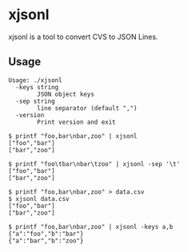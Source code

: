 # xjsonl

xjsonl is a tool to convert CVS to JSON Lines.

## Usage

```
Usage: ./xjsonl
  -keys string
    	JSON object keys
  -sep string
    	line separator (default ",")
  -version
    	Print version and exit
```

```
$ printf "foo,bar\nbar,zoo" | xjsonl
["foo","bar"]
["bar","zoo"]

$ printf "foo\tbar\nbar\tzoo" | xjsonl -sep '\t'
["foo","bar"]
["bar","zoo"]

$ printf "foo,bar\nbar,zoo" > data.csv
$ xjsonl data.csv
["foo","bar"]
["bar","zoo"]

$ printf "foo,bar\nbar,zoo" | xjsonl -keys a,b
{"a":"foo","b":"bar"}
{"a":"bar","b":"zoo"}
```
